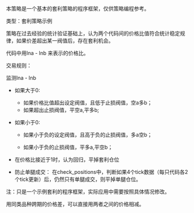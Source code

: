 本策略是一个基本的套利策略的程序框架，仅供策略编程参考。

类型：套利策略示例

策略在过去经验的统计验证基础上，认为两个代码间的价格比值符合统计稳定规律，如果价差超出某一阀值后，存在套利机会。

代码中用lna - lnb 来表示的价格比。

 
交易规则：

监测lna - lnb

- 如果大于0:

    - 如果价格比值超出设定阀值，且低于止损阀值，空a多b；
    - 如果超出止损阀值，平空a,平多b;
    
- 如果小于0:

    - 如果小于负的设定阀值，且高于负的止损阀值，多a空b；

    - 如果小于负的止损阀值，平多a,平空b；
    

- 在价格比接近于1时，认为回归，平掉套利仓位

- 防止单腿成交：
  在check_positions中，判断如果4个tick数据（每只代码各2个tick更新）后，仍然只有单腿成交，则平掉单腿仓位。

注：只是一个示例套利的程序框架，实际应用中需要按照具体情况修改。

用同类品种跨期的价格差，可以直接用两者之间的价格相减。
